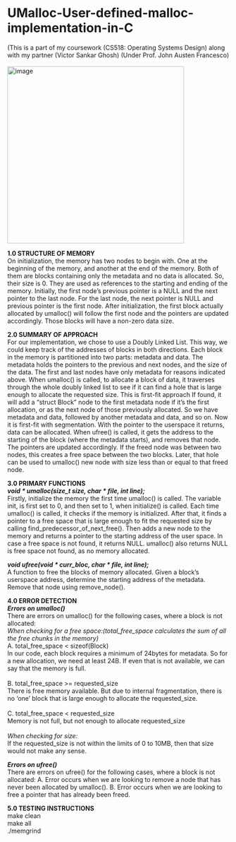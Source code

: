 # UMalloc-User-defined-malloc-implementation-in-C
(This is a part of my coursework (CS518: Operating Systems Design) along with my partner (Victor Sankar Ghosh)
(Under Prof. John Austen Francesco)<br><br>
<img width="401" alt="image" src="https://user-images.githubusercontent.com/67055118/210855234-8d9257e9-531f-48a8-807e-1f496a39be9a.png">

**1.0 STRUCTURE OF MEMORY**<br>
On initialization, the memory has two nodes to begin with. One at the beginning of the memory, and another at the end of the memory. Both of them are blocks containing only the metadata and no data is allocated. So, their size is 0. They are used as references to the starting and ending of the memory.
Initially, the first node’s previous pointer is a NULL and the next pointer to the last node. For the last node, the next pointer is NULL and previous pointer is the first node.
After initialization, the first block actually allocated by umalloc() will follow the first node and the pointers are updated accordingly. Those blocks will have a non-zero data size.

**2.0 SUMMARY OF APPROACH**<br>
For our implementation, we chose to use a Doubly Linked List. This way, we could keep track of the addresses of blocks in both directions. Each block in the memory is partitioned into two parts: metadata and data. The metadata holds the pointers to the previous and next nodes, and the size of the data. The first and last nodes have only metadata for reasons indicated above.
When umalloc() is called, to allocate a block of data, it traverses through the whole doubly linked list to see if it can find a hole that is large enough to allocate the requested size. This is first-fit approach If found, it will add a “struct Block” node to the first metadata node if it’s the first allocation, or as the next node of those previously allocated. So we have metadata and data, followed by another metadata and data, and so on. Now it is first-fit with segmentation. With the pointer to the userspace it returns, data can be allocated. 
When ufree() is called, it gets the address to the starting of the block (where the metadata starts), and removes that node. The pointers are updated accordingly. If the freed node was between two nodes, this creates a free space between the two blocks. Later, that hole can be used to umalloc() new node with size less than or equal to that freed node.

**3.0	 PRIMARY FUNCTIONS**<br>
**_void * umalloc(size_t size, char * file, int line);_**<br>
Firstly, initialize the memory the first time umalloc() is called. The variable init, is first set to 0, and then set to 1, when initialize() is called. Each time umalloc() is called, it checks if the memory is initialized. After that, it finds a pointer to a free space that is large enough to fit the requested size by calling find_predecessor_of_next_free(). Then adds a new node to the memory and returns a pointer to the starting address of the user space. In case a free space is not found, it returns NULL. umalloc() also returns NULL is free space not found, as no memory allocated. 

_**void ufree(void * curr_bloc, char * file, int line);**_<br>
A function to free the blocks of memory allocated. Given a block’s userspace address, determine the starting address of the metadata. Remove that node using remove_node().


**4.0 ERROR DETECTION**<br>
_**Errors on umalloc()**_<br>
There are errors on umalloc() for the following cases, where a block is not allocated:<br>
_When checking for a free space:(total_free_space calculates the sum of all the free chunks in the memory)_<br>
A. total_free_space < sizeof(Block)<br>
In our code, each block requires a minimum of 24bytes for metadata. So for a new allocation, we need at least 24B. If even that is not available, we can say that the memory is full.<br><br>
B. total_free_space >= requested_size<br>
There is free memory available. But due to internal fragmentation, there is no ‘one’ block that is large enough to allocate the requested_size.<br><br>
C. total_free_space < requested_size<br>
Memory is not full, but not enough to allocate requested_size<br><br>
_When checking for size:<br>_
If the requested_size is not within the limits of 0 to 10MB, then that size would not make any sense.

_**Errors on ufree()**_<br>
There are errors on ufree() for the following cases, where a block is not allocated:
A.	Error occurs when we are looking to remove a node that has never been allocated by umalloc().
B.	Error occurs when we are looking to free a pointer that has already been freed.

**5.0 TESTING INSTRUCTIONS**<br>
make clean<br>
make all<br>
./memgrind<br>
